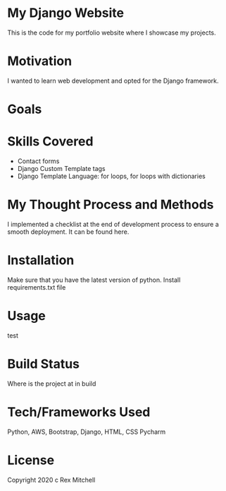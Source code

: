 # My Django Website

This is the code for my portfolio website where I showcase my projects.

# Motivation

I wanted to learn web development and opted for the Django framework. 

# Goals

# Skills Covered

* Contact forms
* Django Custom Template tags
* Django Template Language: for loops, for loops with dictionaries


# My Thought Process and Methods

I implemented a checklist at the end of development process to ensure a smooth deployment. It can be found here.

# Installation

Make sure that you have the latest version of python.
Install requirements.txt file


# Usage

test

# Build Status

Where is the project at in build

# Tech/Frameworks Used

Python, AWS, Bootstrap, Django, HTML, CSS Pycharm

# License

Copyright 2020 c Rex Mitchell
